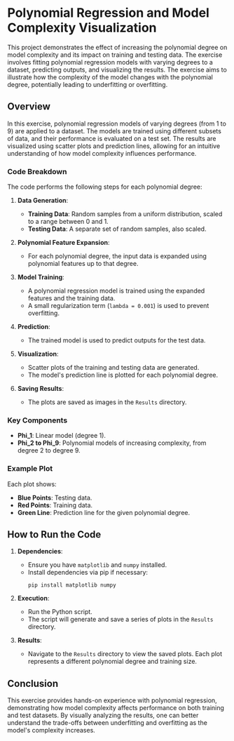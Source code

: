 # Polynomial Regression and Model Complexity Visualization

This project demonstrates the effect of increasing the polynomial degree on model complexity and its impact on training and testing data. The exercise involves fitting polynomial regression models with varying degrees to a dataset, predicting outputs, and visualizing the results. The exercise aims to illustrate how the complexity of the model changes with the polynomial degree, potentially leading to underfitting or overfitting.

## Overview

In this exercise, polynomial regression models of varying degrees (from 1 to 9) are applied to a dataset. The models are trained using different subsets of data, and their performance is evaluated on a test set. The results are visualized using scatter plots and prediction lines, allowing for an intuitive understanding of how model complexity influences performance.

### Code Breakdown

The code performs the following steps for each polynomial degree:

1. **Data Generation**:
   - **Training Data**: Random samples from a uniform distribution, scaled to a range between 0 and 1.
   - **Testing Data**: A separate set of random samples, also scaled.

2. **Polynomial Feature Expansion**:
   - For each polynomial degree, the input data is expanded using polynomial features up to that degree.

3. **Model Training**:
   - A polynomial regression model is trained using the expanded features and the training data.
   - A small regularization term (`lambda = 0.001`) is used to prevent overfitting.

4. **Prediction**:
   - The trained model is used to predict outputs for the test data.

5. **Visualization**:
   - Scatter plots of the training and testing data are generated.
   - The model's prediction line is plotted for each polynomial degree.

6. **Saving Results**:
   - The plots are saved as images in the `Results` directory.

### Key Components

- **Phi_1**: Linear model (degree 1).
- **Phi_2 to Phi_9**: Polynomial models of increasing complexity, from degree 2 to degree 9.

### Example Plot

Each plot shows:
- **Blue Points**: Testing data.
- **Red Points**: Training data.
- **Green Line**: Prediction line for the given polynomial degree.

## How to Run the Code

1. **Dependencies**:
   - Ensure you have `matplotlib` and `numpy` installed.
   - Install dependencies via pip if necessary:
     ```
     pip install matplotlib numpy
     ```

2. **Execution**:
   - Run the Python script.
   - The script will generate and save a series of plots in the `Results` directory.

3. **Results**:
   - Navigate to the `Results` directory to view the saved plots. Each plot represents a different polynomial degree and training size.

## Conclusion

This exercise provides hands-on experience with polynomial regression, demonstrating how model complexity affects performance on both training and test datasets. By visually analyzing the results, one can better understand the trade-offs between underfitting and overfitting as the model's complexity increases.